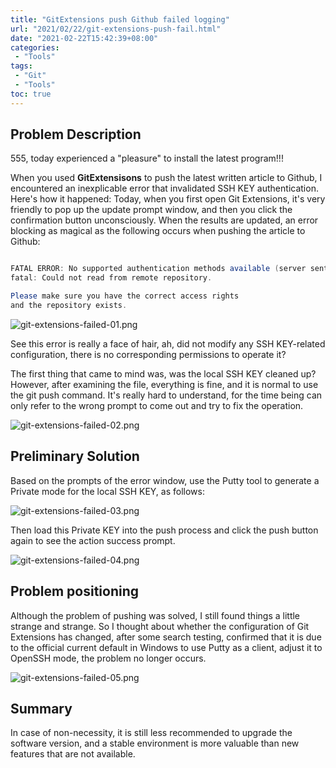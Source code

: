 ```yaml
---
title: "GitExtensions push Github failed logging"
url: "2021/02/22/git-extensions-push-fail.html"
date: "2021-02-22T15:42:39+08:00"
categories:
 - "Tools"
tags:
 - "Git"
 - "Tools"
toc: true
---
```



## Problem Description

555, today experienced a "pleasure" to install the latest program!!!


When you used **GitExtensisons** to  push the latest written article to Github, I encountered an inexplicable error that invalidated SSH KEY authentication. Here's how it happened: Today, when you first open Git Extensions, it's  very friendly to pop up the update prompt window, and then you click the confirmation button unconsciously. When the results are updated, an error blocking as magical as the following occurs when pushing the article to Github:

```java

FATAL ERROR: No supported authentication methods available (server sent: publickey)
fatal: Could not read from remote repository.

Please make sure you have the correct access rights
and the repository exists.

```

<!--more-->

![git-extensions-failed-01.png](http://myblog.lisenhui.cn/2021/02-22-git-extensions-failed-01.png-alias)


See this error is really a face of hair, ah, did not modify any SSH KEY-related configuration, there is no corresponding permissions to operate it? 

The first thing that came to mind was, was the local SSH KEY cleaned up? However, after examining the file, everything is fine, and it is normal to use the git push command. It's really hard to understand, for the time being can only refer to the wrong prompt to come out and try to fix the operation. 

![git-extensions-failed-02.png](http://myblog.lisenhui.cn/2021/02-22-git-extensions-failed-02.png-alias)

## Preliminary Solution

Based on the prompts of the error window, use the Putty tool to generate a Private mode for the local SSH KEY, as follows:

![git-extensions-failed-03.png](http://myblog.lisenhui.cn/2021/02-22-git-extensions-failed-03.png-alias)

Then load this Private KEY into the push process and click the push button again to see the action success prompt. 

![git-extensions-failed-04.png](http://myblog.lisenhui.cn/2021/02-22-git-extensions-failed-04.png-alias)

## Problem positioning

Although the problem of pushing was solved, I still found things a little strange and strange. So I thought about whether the configuration of Git Extensions has changed, after some search testing, confirmed that it is due to the official current default in Windows to use Putty as a client, adjust it to OpenSSH mode, the problem no longer occurs. 

![git-extensions-failed-05.png](http://myblog.lisenhui.cn/2021/02-22-git-extensions-failed-05.png-alias)

## Summary

In case of non-necessity, it is still less recommended to upgrade the software version, and a stable environment is more valuable than new features that are not available.
